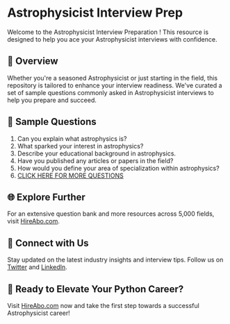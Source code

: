 # Astrophysicist Interview Prep

Welcome to the Astrophysicist Interview Preparation ! This resource is designed to help you ace your Astrophysicist interviews with confidence.

## 🚀 Overview

Whether you're a seasoned Astrophysicist or just starting in the field, this repository is tailored to enhance your interview readiness. We've curated a set of sample questions commonly asked in Astrophysicist interviews to help you prepare and succeed.

## 📝 Sample Questions

1. Can you explain what astrophysics is?
2. What sparked your interest in astrophysics?
3. Describe your educational background in astrophysics.
4. Have you published any articles or papers in the field?
5. How would you define your area of specialization within astrophysics?
6. [CLICK HERE FOR MORE QUESTIONS](https://hireabo.com/job/5_0_4/Astrophysicist)

## 🌐 Explore Further

For an extensive question bank and more resources across 5,000 fields, visit [HireAbo.com](https://www.hireabo.com).

## 📱 Connect with Us

Stay updated on the latest industry insights and interview tips. Follow us on [Twitter](https://twitter.com/hireabo) and [LinkedIn](https://www.linkedin.com/in/hire-abo-3609972a8/).

## 🚀 Ready to Elevate Your Python Career?

Visit [HireAbo.com](https://www.hireabo.com) now and take the first step towards a successful Astrophysicist career!